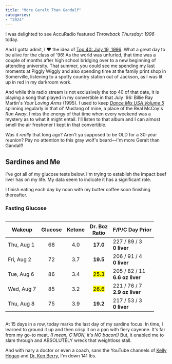 ```yaml
---
title: "More Geralt Than Gandalf"
categories:
- "2024"
---
```


I was delighted to see AccuRadio featured *Throwback Thursday: 1996* today.  

And I gotta admit, I ❤️ the idea of [Top 40: July 19, 1996](https://www.accuradio.com/channel/6088394fab53e3741f4fcb09).  What a great day to be alive for the class of '96!  As the world was unfurled, that time was a couple of months after high school bridging over to a new beginning of attending university.  That summer, you could see me spending my last moments at Piggly Wiggly and also spending time at the family print shop in Somerville, listening to a spotty country station out of Jackson, as I was lit up in red in my darkroom work.  

And while this radio stream is not exclusively the top 40 of that date, it is playing a song that played in my convertible in that July '96: Billie Ray Martin's *Your Loving Arms* (1995).  I used to keep *[Dance Mix USA Volume 5](https://www.youtube.com/watch?v=VANLjimGCVU)* spinning regularly in that ol' Mustang of mine, a place of the Real McCoy's *Run Away*.  I miss the energy of that time when every weekend was a mystery as to what it might entail.  I'll listen to that album and I can almost smell the air freshener I kept in that convertible.  

Was it *really* that long ago?  Aren't ya supposed to be OLD for a 30-year reunion?  Pay no attention to this gray wolf's beard—I'm more Geralt than Gandalf!

## Sardines and Me

I've got all of my glucose tests below.  I'm trying to establish the impact beef liver has on my life.  My data seem to indicate it has a significant role.

I finish eating each day by noon with my butter coffee soon finishing thereafter.

### Fasting Glucose

<div style="overflow-x:auto" markdown="1">

|Wakeup| Glucose| Ketone| Dr. Boz <br>Ratio| F/P/C Day Prior|
|--|:--:|:--:|:--:|:--|
|Thu, Aug 1|68|4.0|**17.0**|227 / 89 / 3 <br>**0 liver**|
|Fri, Aug 2|72|3.7|**19.5**|206 / 91 / 4 <br>**0 liver**|
|Tue, Aug 6|86|3.4|<mark>25.3</mark>|205 / 82 / 11 <br>**6.6 oz liver**|
|Wed, Aug 7|85|3.2|<mark>26.6</mark>|221 / 76 / 7 <br>**2.9 oz liver**|
|Thu, Aug 8|75|3.9|**19.2**|217 / 53 / 3 <br>**0 liver**|

</div>

At 15 days in a row, today marks the last day of my sardine focus.  In time, I learned to ground it up and then crisp it on a pan with fiery cayenne.  It's far from my go-to meat. *(I mean, C'MON, it's NO bacon!)* But, it enabled me to slam through and ABSOLUTELY wreck that weightloss stall. 

And with nary a doctor or even a coach, sans the YouTube channels of [Kelly Hogan](https://www.youtube.com/@myzerocarblife) and [Dr. Ken Berry](https://www.youtube.com/@KenDBerryMD), I'm down 141 lbs.
